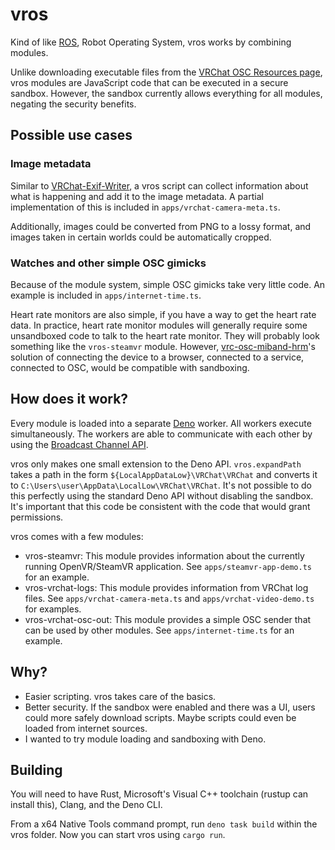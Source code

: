 # vros

Kind of like [ROS], Robot Operating System, vros works by combining modules.

Unlike downloading executable files from the [VRChat OSC Resources page], vros modules are JavaScript code that can be executed in a secure sandbox. However, the sandbox currently allows everything for all modules, negating the security benefits.

[ROS]: https://www.ros.org/
[VRChat OSC Resources page]: https://docs.vrchat.com/docs/osc-resources

## Possible use cases

### Image metadata

Similar to [VRChat-Exif-Writer], a vros script can collect information about what is happening and add it to the image metadata. A partial implementation of this is included in `apps/vrchat-camera-meta.ts`.

Additionally, images could be converted from PNG to a lossy format, and images taken in certain worlds could be automatically cropped.

[VRChat-Exif-Writer]: https://github.com/m-hayabusa/VRChat-Exif-Writer

### Watches and other simple OSC gimicks

Because of the module system, simple OSC gimicks take very little code. An example is included in `apps/internet-time.ts`.

Heart rate monitors are also simple, if you have a way to get the heart rate data. In practice, heart rate monitor modules will generally require some unsandboxed code to talk to the heart rate monitor. They will probably look something like the `vros-steamvr` module. However, [vrc-osc-miband-hrm]'s solution of connecting the device to a browser, connected to a service, connected to OSC, would be compatible with sandboxing.

[vrc-osc-miband-hrm]: https://github.com/vard88508/vrc-osc-miband-hrm/

## How does it work?

Every module is loaded into a separate [Deno] worker. All workers execute simultaneously. The workers are able to communicate with each other by using the [Broadcast Channel API].

vros only makes one small extension to the Deno API. `vros.expandPath` takes a path in the form `${LocalAppDataLow}\VRChat\VRChat` and converts it to `C:\Users\user\AppData\LocalLow\VRChat\VRChat`. It's not possible to do this perfectly using the standard Deno API without disabling the sandbox. It's important that this code be consistent with the code that would grant permissions.

vros comes with a few modules:

- vros-steamvr: This module provides information about the currently running OpenVR/SteamVR application. See `apps/steamvr-app-demo.ts` for an example.
- vros-vrchat-logs: This module provides information from VRChat log files. See `apps/vrchat-camera-meta.ts` and `apps/vrchat-video-demo.ts` for examples.
- vros-vrchat-osc-out: This module provides a simple OSC sender that can be used by other modules. See `apps/internet-time.ts` for an example.

[Deno]: https://deno.land/
[Broadcast Channel API]: https://developer.mozilla.org/en-US/docs/Web/API/Broadcast_Channel_API

## Why?

- Easier scripting. vros takes care of the basics.
- Better security. If the sandbox were enabled and there was a UI, users could more safely download scripts. Maybe scripts could even be loaded from internet sources.
- I wanted to try module loading and sandboxing with Deno.

## Building

You will need to have Rust, Microsoft's Visual C++ toolchain (rustup can install this), Clang, and the Deno CLI.

From a x64 Native Tools command prompt, run `deno task build` within the vros folder. Now you can start vros using `cargo run`.
